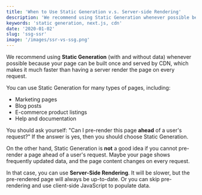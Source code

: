 ```yaml
---
title: 'When to Use Static Generation v.s. Server-side Rendering'
description: 'We recommend using Static Generation whenever possible because your page can be built once and served by CDN'
keywords: 'static generation, next.js, cdn'
date: '2020-01-02'
slug: 'ssg-ssr'
image: '/images/ssr-vs-ssg.png'
---
```


We recommend using **Static Generation** (with and without data) whenever possible because your page can be built once and served by CDN, which makes it much faster than having a server render the page on every request.

You can use Static Generation for many types of pages, including:

- Marketing pages
- Blog posts
- E-commerce product listings
- Help and documentation

You should ask yourself: "Can I pre-render this page **ahead** of a user's request?" If the answer is yes, then you should choose Static Generation.

On the other hand, Static Generation is **not** a good idea if you cannot pre-render a page ahead of a user's request. Maybe your page shows frequently updated data, and the page content changes on every request.

In that case, you can use **Server-Side Rendering**. It will be slower, but the pre-rendered page will always be up-to-date. Or you can skip pre-rendering and use client-side JavaScript to populate data.
